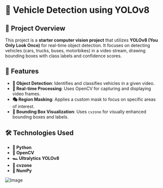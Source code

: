 # 🚗 Vehicle Detection using YOLOv8

## 🚀 Project Overview
This project is a **starter computer vision project** that utilizes **YOLOv8 (You Only Look Once)** for real-time object detection. It focuses on detecting vehicles (cars, trucks, buses, motorbikes) in a video stream, drawing bounding boxes with class labels and confidence scores.

## 📌 Features
- **🚗 Object Detection**: Identifies and classifies vehicles in a given video.
- **🎥 Real-time Processing**: Uses OpenCV for capturing and displaying video frames.
- **🎭 Region Masking**: Applies a custom mask to focus on specific areas of interest.
- **📏 Bounding Box Visualization**: Uses `cvzone` for visually enhanced bounding boxes and labels.

## 🛠️ Technologies Used
- **🐍 Python**
- **📸 OpenCV**
- **🏎️ Ultralytics YOLOv8**
- **🎨 cvzone**
- **🔢 NumPy**


![Image](https://github.com/user-attachments/assets/7cb381b7-5dcc-4d32-a2fd-4c7eed351d83)
